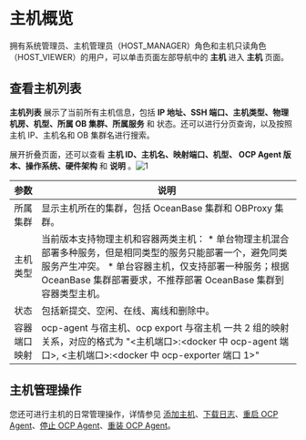 主机概览 
=========================

拥有系统管理员、主机管理员（HOST_MANAGER）角色和主机只读角色（HOST_VIEWER）的用户，可以单击页面左部导航中的 **主机** 进入 **主机** 页面。

查看主机列表 
---------------------------

**主机列表** 展示了当前所有主机信息，包括 **IP 地址、SSH 端口、主机类型、物理机房、机型、所属 OB 集群、所属服务** 和 状态。还可以进行分页查询，以及按照主机 IP、主机名和 OB 集群名进行搜索。

展开折叠页面，还可以查看 **主机 ID、主机名、映射端口、机型、 OCP Agent 版本、操作系统、硬件架构** 和 **说明** 。![1](https://help-static-aliyun-doc.aliyuncs.com/assets/img/zh-CN/9285260261/p265678.png)


|   参数   |                                                                                                                    说明                                                                                                                     |
|--------|-------------------------------------------------------------------------------------------------------------------------------------------------------------------------------------------------------------------------------------------|
| 所属集群   | 显示主机所在的集群，包括 OceanBase 集群和 OBProxy 集群。                                                                                                                                                                                                    |
| 主机类型   | 当前版本支持物理主机和容器两类主机： * 单台物理主机混合部署多种服务，但是相同类型的服务只能部署一个，避免同类服务产生冲突。   * 单台容器主机，仅支持部署一种服务；根据 OceanBase 集群部署要求，不推荐部署 OceanBase 集群到容器类型主机。    |
| 状态     | 包括新提交、空闲、在线、离线和删除中。                                                                                                                                                                                                                       |
| 容器端口映射 | ocp-agent 与宿主机、ocp export 与宿主机 一共 2 组的映射关系，对应的格式为 "\<主机端口\>:\<docker 中 ocp-agent 端口\>, \<主机端口\>:\<docker 中 ocp-exporter 端口 1\>"                                                                                                           |



**主机管理操作** 
-------------------------------

您还可进行主机的日常管理操作，详情参见 [添加主机](../../../3.ob-cloud-platform/6.management-host/2.add-host.md)、[下载日志](../../4.manage-clusters/2.basic-operations/11.download-log.md)、[重启 OCP Agent](../../../3.ob-cloud-platform/6.management-host/4.restart-the-ocp-agent.md)、[停止 OCP Agent](../../../3.ob-cloud-platform/6.management-host/5.stop-the-ocp-agent.md)、[重装 OCP Agent](../../../3.ob-cloud-platform/6.management-host/6.reinstall-ocp-agent.md)。
